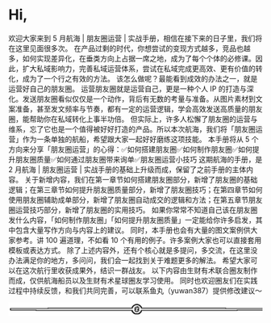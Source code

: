 # Hi,

欢迎大家来到 5 月航海 | 朋友圈运营 | 实战手册，相信在接下来的日子里，我们将在这里见面很多次。
在产品过剩的时代，你想尝试的变现方式越多，竞品也越多，如何实现差异化，在垂类方向上占据一席之地，成为了每个个体的必修课。因此，扩大私域影响力，完善私域运营体系，尝试在私域完成更高效、更有价值的转化，成为了一个行之有效的方法。
该怎么做呢？最能看到成效的办法之一，就是运营好自己的朋友圈。
运营朋友圈就是运营自己，更是一种个人 IP 的打造与深化。发送朋友圈看似仅仅是一个动作，背后有无数的考量与准备。从图片素材到文案准备，甚至发文频率与节奏，都有一定的运营逻辑，学会高效发送高质量的朋友圈，能帮助你在私域转化上事半功倍。
但实际上，许多人松懈了朋友圈的运营与维系，忘了它也是一个值得被好好打造的产品。所以本次航海，我们将「朋友圈运营」作为一条单独的航船，希望跟大家一起好好磨练这项技能。
本手册将从 5 个方向来分享「朋友圈运营」的心得：✅如何搭建朋友圈✅如何制作朋友圈✅如何提升朋友圈质量✅如何通过朋友圈带来询单✅朋友圈运营小技巧
这期航海的手册，是 2 月航海 | 朋友圈运营 | 实战手册的基础上升级而成，保留了之前手册的主体内容。
关于新增内容，我们在第一章节如何搭建朋友圈部分，新增了朋友圈的基础逻辑；在第三章节如何提升朋友圈质量部分，新增了朋友圈技巧；在第四章节如何使用朋友圈辅助成单部分，新增了朋友圈自动成交的逻辑和方法；在第五章节朋友圈运营技巧部分，新增了朋友圈的实用技巧。
如果你常常不知道自己该在朋友圈发什么内容，「如何制作朋友圈」「如何提升朋友圈质量」一定能给你许多启发，其中包含大量写作方向与内容上的建议。
同时，本手册也会有大量的图文案例供大家参考。讲 100 遍道理，不如看 10 个有用的例子。许多案例大家也可以直接套用模板或表达方式。
除了上述内容外，还有个核心就是多提问，多交流，在这里没办法满足你的地方，多问问，我们会一起找到关于难题更多的解法。
希望大家可以在这次航行里收获成果外，结识一群战友。
以下内容由生财有术联合圈友制作而成，仅供航海船员以及生财有术星球圈友学习使用。 同时也欢迎圈友们在实践过程中持续反馈，和我们共同完善，可以联系鱼丸（yuwan387）提供修改建议～

![](img/2353e49c541c9280d72f015ad0b89ff5.png)